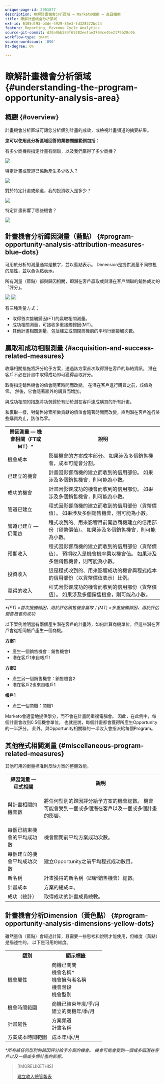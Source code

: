 ```yaml
---
unique-page-id: 2951877
description: 瞭解計畫機會分析區域 — Marketo檔案 — 產品檔案
title: 瞭解計畫機會分析領域
exl-id: 6105df93-b3de-4929-85e3-fd328372bd24
feature: Reporting, Revenue Cycle Analytics
source-git-commit: d20a9bb584f69282eefae3704ce4be2179b29d0b
workflow-type: tm+mt
source-wordcount: '896'
ht-degree: 0%

---
```


# 瞭解計畫機會分析領域 {#understanding-the-program-opportunity-analysis-area}

## 概觀 {#overview}

計畫機會分析區域可讓您分析個別計畫的成效，或檢視計畫頻道的摘要結果。

**您可以使用此分析區域回答的業務問題範例包括**：

有多少商機與指定計畫有關聯，以及我們贏得了多少商機？

![](assets/one-1.png)

特定計畫或管道已協助產生多少收入？

![](assets/two-1.png)

對於特定計畫或頻道，我的投資收入是多少？

![](assets/three-1.png)

特定計畫影響了哪些機會？

![](assets/four-1.png)

## 計畫機會分析歸因測量（藍點） {#program-opportunity-analysis-attribution-measures-blue-dots}

可用於分析的測量通常是數字，並以藍點表示。 Dimension是提供測量不同檢視的屬性，並以黃色點表示。

所有測量（藍點）都與歸因相關，即潛在客戶贏取或與潛在客戶關聯的銷售成功的「評分」。

![](assets/six.five.png) ![](assets/seven-1.png)

有三種測量方式：

* 取得首次接觸歸因(FT)的贏取相關測量。
* 成功相關測量，可接收多重接觸歸因(MT)。
* 其他計畫相關測量，包括建立或關閉商機前的平均行銷接觸次數。

## 贏取和成功相關測量 {#acquisition-and-success-related-measures}

收購相關措施將評分給予方案，透過該方案首次取得潛在客戶的聯絡資訊。 潛在客戶不必在計畫中取得成功即可獲得贏取評分。

取得指定銷售機會的值會隨著時間而改變。 在潛在客戶進行購買之前，該值為零。 然後，它會隨著額外的購買而增加。

與成功相關的措施將功勞歸於有助於潛在客戶達成購買的所有計畫。

和贏取一樣，對銷售線索所做貢獻的價值會隨著時間而改變，直到潛在客戶進行某些購買為止，該值為零。

<table> 
 <tbody> 
  <tr> 
   <th>歸因測量 — 機會相關（FT或MT）*</th> 
   <th>說明</th> 
  </tr> 
  <tr> 
   <td>機會成本</td> 
   <td>影響機會的方案成本部分。 如果涉及多個銷售機會，成本可能會分割。</td> 
  </tr> 
  <tr> 
   <td>已建立的機會</td> 
   <td>計畫因影響商機的建立而收到的信用部份。 如果涉及多個銷售機會，則可能為小數。</td> 
  </tr> 
  <tr> 
   <td>成功的機會</td> 
   <td>計畫因影響成功的機會而收到的信用部份。 如果涉及多個銷售機會，則可能為小數。</td> 
  </tr> 
  <tr> 
   <td>管道已建立</td> 
   <td>程式因影響商機的建立而收到的信用部份（貨幣價值）。 如果涉及多個銷售機會，則可能為小數。</td> 
  </tr> 
  <tr> 
   <td>管道已建立 — 仍開啟</td> 
   <td>程式收到的、用來影響目前開啟商機建立的信用部份（貨幣價值）。 如果涉及多個銷售機會，則可能為小數。</td> 
  </tr> 
  <tr> 
   <td>預期收入</td> 
   <td>程式因影響商機的建立而收到的信用部份（貨幣價值）。 預期收入是機會機率乘以機會值。 如果涉及多個銷售機會，則可能為小數。</td> 
  </tr> 
  <tr> 
   <td>投資收入</td> 
   <td>這是程式收到的、用來影響成功的機會與程式成本的信用部份（以貨幣價值表示）比例。</td> 
  </tr> 
  <tr> 
   <td>贏得的收入</td> 
   <td>程式因影響成功的機會而收到的信用部份（貨幣價值）。 如果涉及多個銷售機會，則可能為小數。</td> 
  </tr> 
 </tbody> 
</table>

_&#42;(FT) =首次接觸歸因，用於評估銷售機會贏取；(MT) =多重接觸歸因，用於評估銷售機會的成功_

以下案例說明當有兩個產生潛在客戶的計畫時，如何計算商機單位，但這些潛在客戶會從相同帳戶產生一個商機。

**方案1**

* 產生一個銷售機會：銷售機會1
* 潛在客戶1來自帳戶1

**方案2**

* 產生另一個銷售機會：銷售機會2
* 潛在客戶2也來自帳戶1

**帳戶1**

* 產生一個商機：商機1

Marketo會適當地提供學分，而不會在計畫間重複電腦會。 因此，在此例中，每個計畫會收到0.5個機會單位。 也就是說，每個計畫都會獲得所產生Opportunity的一半評分。 此外，與Opportunity相關聯的一半收入會指派給每個Program。

## 其他程式相關測量 {#miscellaneous-program-related-measures}

其他可用的衡量標准則反映方案的整體效能。

<table> 
 <tbody> 
  <tr> 
   <th>歸因測量 — 程式相關</th> 
   <th>說明</th> 
  </tr> 
  <tr> 
   <td>與計畫相關的機會數</td> 
   <td><p>將任何型別的歸因評分給予方案的機會總數。 機會可能會受到一個或多個潛在客戶以及一個或多個計畫的影響。</p></td> 
  </tr> 
  <tr> 
   <td>每個已結束機會的平均成功數</td> 
   <td>機會關閉前平均方案成功次數。 <br></td> 
  </tr> 
  <tr> 
   <td>每個建立的機會平均成功次數</td> 
   <td>建立Opportunity之前平均程式成功數目。</td> 
  </tr> 
  <tr> 
   <td>新名稱</td> 
   <td>計畫獲得的新名稱（即新銷售機會）總數。</td> 
  </tr> 
  <tr> 
   <td>計畫成本</td> 
   <td>方案的總成本。</td> 
  </tr> 
  <tr> 
   <td>成功（總計）</td> 
   <td>取得成功的計畫成員總數。</td> 
  </tr> 
 </tbody> 
</table>

## 計畫機會分析Dimension（黃色點） {#program-opportunity-analysis-dimensions-yellow-dots}

雖然量值（藍點）會經過計算，且需要一些思考和說明才能使用，但維度（黃點）是描述性的。 以下是可用的維度。

<table> 
 <tbody> 
  <tr> 
   <th>類別</th> 
   <th>顯示標籤</th> 
  </tr> 
  <tr> 
   <td>機會屬性</td> 
   <td>商機已關閉<br>機會名稱*<br>機會擁有者名稱<br>機會階段<br>機會型別</td> 
  </tr> 
  <tr> 
   <td>機會時間範圍</td> 
   <td>商機已結束年度/季/月<br>建立的商機年/季/月</td> 
  </tr> 
  <tr> 
   <td>計畫屬性</td> 
   <td>方案頻道<br>計畫名稱</td> 
  </tr> 
  <tr> 
   <td>方案成本時間範圍</td> 
   <td>成本年/季/月</td> 
  </tr> 
 </tbody> 
</table>

*&#42;所有將任何型別的歸因評分給予方案的機會。 機會可能會受到一個或多個潛在客戶以及一個或多個計畫的影響。*

>[!MORELIKETHIS]
>
>[建立收入總管報表](/help/marketo/product-docs/reporting/revenue-cycle-analytics/revenue-explorer/create-a-revenue-explorer-report.md)
